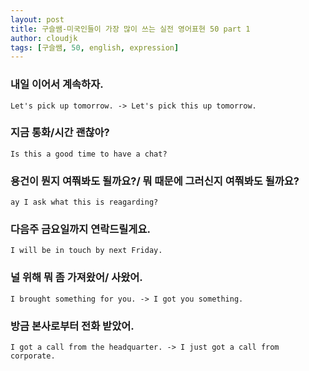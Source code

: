 ```yaml
---
layout: post
title: 구슬쌤-미국인들이 가장 많이 쓰는 실전 영어표현 50 part 1
author: cloudjk
tags: [구슬쌤, 50, english, expression]
---
```


### 내일 이어서 계속하자.

    Let's pick up tomorrow. -> Let's pick this up tomorrow.

### 지금 통화/시간 괜찮아?

    Is this a good time to have a chat?

### 용건이 뭔지 여쭤봐도 될까요?/ 뭐 때문에 그러신지 여쭤봐도 될까요?

    ay I ask what this is reagarding?

### 다음주 금요일까지 연락드릴게요.

    I will be in touch by next Friday.

### 널 위해 뭐 좀 가져왔어/ 사왔어.

    I brought something for you. -> I got you something.

### 방금 본사로부터 전화 받았어.

    I got a call from the headquarter. -> I just got a call from corporate.
